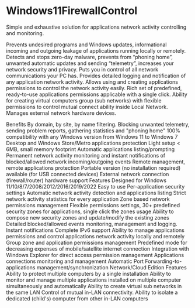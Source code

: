 # Windows11FirewallControl
Simple and exhaustive solution for applications network activity controlling and monitoring.

Prevents undesired programs and Windows updates, informational incoming and outgoing leakage of applications running locally or remotely.<br> 
Detects and stops zero-day malware, prevents from “phoning home”, unwanted automatic updates and sending “telemetry”, increases your network security and privacy. 
Puts you in control of all network communications your PC has. 
Provides detailed logging and notification of any application network activity. 
Allows using and creating applications permissions to control the network activity easily. 
Rich set of predefined, ready-to-use applications permissions applicable with a single click. 
Ability for creating virtual computers group (sub networks) with flexible permissions to control mutual connect ability inside Local Network. 
Manages external network hardware devices. 

Benefits 
      By domain, by site, by name filtering. 
      Blocking unwanted telemetry, sending problem reports, gathering statistics and "phoning home" 
      100% compatibility with any Windows version from Windows 11 to Windows 7 
      Desktop and Windows Store/Metro applications protection 
      Light setup < 6MB, small memory footprint 
      Automatic applications listing/prompting 
      Permanent network activity monitoring and instant notifications of blocked/allowed network incoming/outgoing events 
      Remote management, remote applications protection 
      Portable version (no installation required) available (for USB connected devices) 
      External network connection (firewall/router) hardware support 
Features 
      Designed for Windows 11/10/8/7/2008/2012/2016/2019/2022 
      Easy to use 
      Per-application security settings 
      Automatic network activity detection and applications listing 
      Strict network activity statistics for every application 
      Zone based network permissions management 
      Flexible permissions settings, 30+ predefined security zones for applications, single click the zones usage 
      Ability to compose new security zones and update/modify the existing zones 
      Detailed blocked/allowed events monitoring, management and logging. Instant notifications 
      Complete IPv6 support 
      Ability to manage applications permissions and control applications network activity locally and remotely 
      Group zone and application permissions management 
      Predefined mode for decreasing expenses of mobile/satellite internet connection 
      Integration with Windows Explorer for direct access permission management 
      Applications connections monitoring and management 
      Automatic Port Forwarding-to-applications management/synchronization 
Network/Cloud Edition Features 
      Ability to protect multiple computers by a single installation 
      Ability to monitor and manage multiple applications installed on multiple computer simultaneously and automatically 
      Ability to create virtual sub networks in the same LAN 
      Control of mutual in-LAN connectivity. Ability to isolate a dedicated (child's) computer from other in-LAN computers 


